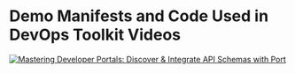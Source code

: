 # Demo Manifests and Code Used in DevOps Toolkit Videos

[![Mastering Developer Portals: Discover & Integrate API Schemas with Port](https://img.youtube.com/vi/PV1sBiC85Yc/0.jpg)](https://youtu.be/PV1sBiC85Yc)
